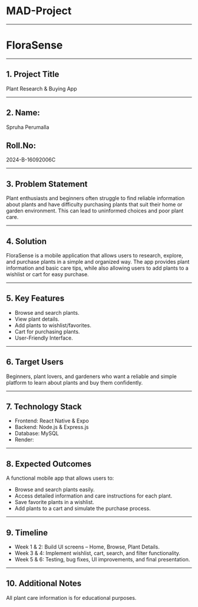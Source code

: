 # MAD-Project

---

# FloraSense

---

## 1. Project Title
Plant Research & Buying App

---

## 2. Name:
Spruha Perumalla
## Roll.No:
2024-B-16092006C

---

## 3. Problem Statement
Plant enthusiasts and beginners often struggle to find reliable information about plants and have difficulty purchasing plants that suit their home or garden environment. This can lead to uninformed choices and poor plant care.

---

## 4. Solution
FloraSense is a mobile application that allows users to research, explore, and purchase plants in a simple and organized way. The app provides plant information and basic care tips, while also allowing users to add plants to a wishlist or cart for easy purchase.

---

## 5. Key Features
- Browse and search plants.
- View plant details.
- Add plants to wishlist/favorites.
- Cart for purchasing plants.
- User-Friendly Interface.

----

## 6. Target Users
Beginners, plant lovers, and gardeners who want a reliable and simple platform to learn about plants and buy them confidently.

---

## 7. Technology Stack
- Frontend: React Native & Expo
- Backend: Node.js & Express.js
- Database: MySQL
- Render: 

---

## 8. Expected Outcomes
A functional mobile app that allows users to:
- Browse and search plants easily.
- Access detailed information and care instructions for each plant.
- Save favorite plants in a wishlist.
- Add plants to a cart and simulate the purchase process.

---

## 9. Timeline
- Week 1 & 2: Build UI screens – Home, Browse, Plant Details.
- Week 3 & 4: Implement wishlist, cart, search, and filter functionality.
- Week 5 & 6: Testing, bug fixes, UI improvements, and final presentation.

---

## 10. Additional Notes
All plant care information is for educational purposes.